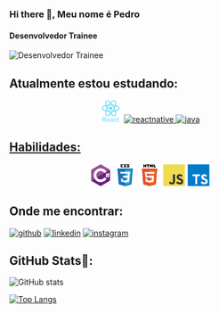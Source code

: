 ### Hi there 👋, Meu nome é Pedro
#### Desenvolvedor Trainee
![Desenvolvedor Trainee](https://camo.githubusercontent.com/e4a569755580f96dce0e6d65bc761e0d9aef0fecae524ec73a1b0be60fc934fa/68747470733a2f2f7777772e6d79676f2e67652f75706c6f6164732f626c6f672f313538343032333739352e6a7067)

## Atualmente estou estudando:
<p align="center"><img src="https://raw.githubusercontent.com/devicons/devicon/master/icons/react/react-original-wordmark.svg" alt="react" width="40" height="40"/>  </a>
<a href="https://reactnative.dev/" target="_blank"> <img src="https://reactnative.dev/img/header_logo.svg" alt="reactnative" width="40" height="40"/>
<a href="https://www.java.com/pt-BR/" target="_blank"> <img src="https://cdn.jsdelivr.net/gh/devicons/devicon/icons/java/java-original.svg" alt="java" width="40" height="40"/>
</p>




## Habilidades:
<p align="center"> <a href="https://www.w3schools.com/cs/" target="_blank"> <img src="https://raw.githubusercontent.com/devicons/devicon/master/icons/csharp/csharp-original.svg" alt="csharp" width="40" height="40"/></a>  <a href="https://www.w3schools.com/css/" target="_blank"> <img src="https://raw.githubusercontent.com/devicons/devicon/master/icons/css3/css3-original-wordmark.svg" alt="css3" width="40" height="40"/></a>  <a href="https://www.w3.org/html/" target="_blank"> <img src="https://raw.githubusercontent.com/devicons/devicon/master/icons/html5/html5-original-wordmark.svg" alt="html5" width="40" height="40"/></a>  <a href="https://developer.mozilla.org/en-US/docs/Web/JavaScript" target="_blank"> <img src="https://raw.githubusercontent.com/devicons/devicon/master/icons/javascript/javascript-original.svg" alt="javascript" width="40" height="40"/></a> <a href="https://reactjs.org/" target="_blank">  </a> <a href="https://www.typescriptlang.org/" target="_blank"> <img src="https://raw.githubusercontent.com/devicons/devicon/master/icons/typescript/typescript-original.svg" alt="typescript" width="40" height="40"/> </a> 

## Onde me encontrar:
[<img src='https://camo.githubusercontent.com/85dc47a56a4e73ae7b6e64b3b4416785497e74219ae179ae8faaaca10d5a78d9/68747470733a2f2f696d672e736869656c64732e696f2f62616467652f2d4769744875622d3138313731373f7374796c653d666c61742d737175617265266c6f676f3d676974687562' alt='github' height='40'>](https://github.com/iglesiaskun)     [<img src='https://camo.githubusercontent.com/4de729fa173a84ed0a783543e0a4295a5d705b8909ed9475e48ba86cfcd9e80a/68747470733a2f2f696d672e736869656c64732e696f2f62616467652f2d4c696e6b6564696e2d3065373661383f7374796c653d666f722d7468652d6261646765266c6f676f3d4c696e6b6564696e266c6f676f436f6c6f723d7768697465266c696e6b3d68747470733a2f2f7777772e6c696e6b6564696e2e636f6d2f696e2f6b656964736f6e726f62792f' alt='linkedin' height='40'>](https://www.linkedin.com/in/pedroiglesias1903/)     [<img src='https://camo.githubusercontent.com/5f34549f7faccac83e82fe62e69b458e760a7561bd1cbfc6741d5f76043ef3bf/68747470733a2f2f696d672e736869656c64732e696f2f62616467652f2d496e7374616772616d2d4446303137343f7374796c653d666f722d7468652d6261646765266c6f676f3d696e7374616772616d266c6f676f436f6c6f723d7768697465266c696e6b3d68747470733a2f2f7777772e696e7374616772616d2e636f6d2f6b656964736f6e64657369676e65722f' alt='instagram' height='40'>](https://www.instagram.com/pedro_iglesiasz/) 

## GitHub Stats🚀:

![GitHub stats](https://github-readme-stats.vercel.app/api?username=iglesiaskun&count_private=true)

[![Top Langs](https://github-readme-stats.vercel.app/api/top-langs/?username=iglesiaskun&layout=compact)](https://github.com/anuraghazra/github-readme-stats)

